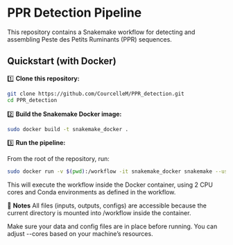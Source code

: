 # PPR Detection Pipeline

This repository contains a Snakemake workflow for detecting and assembling Peste des Petits Ruminants (PPR) sequences.

## Quickstart (with Docker)

1️⃣ **Clone this repository:**

```bash
git clone https://github.com/CourcelleM/PPR_detection.git
cd PPR_detection
````

2️⃣ **Build the Snakemake Docker image:**

```bash
sudo docker build -t snakemake_docker .
```

3️⃣ **Run the pipeline:**

From the root of the repository, run:

```bash
sudo docker run -v $(pwd):/workflow -it snakemake_docker snakemake --use-conda --cores 2
```
This will execute the workflow inside the Docker container, using 2 CPU cores and Conda environments as defined in the workflow.

📝 **Notes**
All files (inputs, outputs, configs) are accessible because the current directory is mounted into /workflow inside the container.

Make sure your data and config files are in place before running.
You can adjust --cores based on your machine’s resources.

